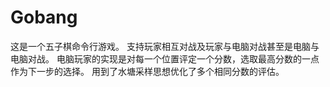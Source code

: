 # Gobang
这是一个五子棋命令行游戏。
支持玩家相互对战及玩家与电脑对战甚至是电脑与电脑对战。
电脑玩家的实现是对每一个位置评定一个分数，选取最高分数的一点作为下一步的选择。
用到了水塘采样思想优化了多个相同分数的评估。
